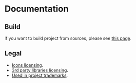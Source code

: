# Documentation

## Build

If you want to build project from sources, please see [this page](./docs/building-from-sources.md).

## Legal

 * [Icons licensing](./docs/icons-licenses.md).
 * [3rd party libraries licensing](./docs/libraries-licenses.md).
 * [Used in project trademarks](./docs/trademarks.md).

